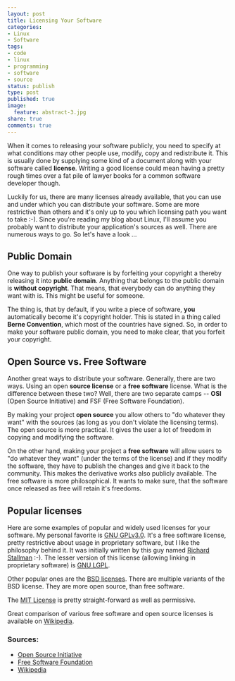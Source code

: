 ```yaml
---
layout: post
title: Licensing Your Software
categories:
- Linux
- Software
tags:
- code
- linux
- programming
- software
- source
status: publish
type: post
published: true
image:
  feature: abstract-3.jpg
share: true
comments: true
---
```

When it comes to releasing your software publicly, you need to specify at
what conditions may other people use, modify, copy and redistribute it. This
is usually done by supplying some kind of a document along with your
software called **license**. Writing a good license could mean having a
pretty rough times over a fat pile of lawyer books for a common software
developer though.

Luckily for us, there are many licenses already available, that you can use
and under which you can distribute your software. Some are more restrictive
than others and it's only up to you which licensing path you want to take :-).
Since you're reading my blog about Linux, I'll assume you probably want to
distribute your application's sources as well. There are numerous ways to
go. So let's have a look ...

## Public Domain

One way to publish your software is by forfeiting your copyright a thereby
releasing it into **public domain**. Anything that belongs to the public
domain is **without copyright**. That means, that everybody can do anything
they want with is. This might be useful for someone.

The thing is, that by default, if you write a piece of software, **you**
automatically become it's copyright holder. This is stated in a thing
called **Berne Convention**, which most of the countries have signed. So,
in order to make your software public domain, you need to make clear, that
you forfeit your copyright.

## Open Source vs. Free Software

Another great ways to distribute your software. Generally, there are two ways.
Using an open **source license** or a **free software** license. What is the
difference between these two? Well, there are two separate camps -- **OSI**
(Open Source Initiative) and FSF (Free Software Foundation).

By making your project **open source** you allow others to "do whatever they
want" with the sources (as long as you don't violate the licensing terms).
The open source is more practical. It gives the user a lot of freedom in
copying and modifying the software.

On the other hand, making your project a **free software** will allow users
to "do whatever they want" (under the terms of the license) and if they
modify the software, they have to publish the changes and give it back to
the community. This makes the derivative works also publicly available. The
free software is more philosophical. It wants to make sure, that the software
once released as free will retain it's freedoms.

## Popular licenses

Here are some examples of popular and widely used licenses for your software.
My personal favorite is [GNU GPLv3.0](http://www.gnu.org/licenses/gpl.html).
It's a free software license, pretty restrictive about usage in proprietary
software, but I like the philosophy behind it. It was initially written by
this guy named
[Richard Stallman](http://en.wikipedia.org/wiki/Richard_stallman) :-).
The lesser version of this license (allowing linking in proprietary software)
is [GNU LGPL](http://www.gnu.org/licenses/lgpl.html).

Other popular ones are the
[BSD licenses](http://en.wikipedia.org/wiki/BSD_licenses). There are multiple
variants of the BSD license. They are more open source, than free software.

The [MIT License](http://www.opensource.org/licenses/MIT) is pretty
straight-forward as well as permissive.

Great comparison of various free software and open source licenses is
available on
[Wikipedia](http://en.wikipedia.org/wiki/Comparison_of_free_software_licenses).

### Sources:

- [Open Source Initiative](http://www.opensource.org/)
- [Free Software Foundation](http://www.fsf.org/)
- [Wikipedia](http://en.wikipedia.org/wiki/Permissive_and_copyleft_licenses)

